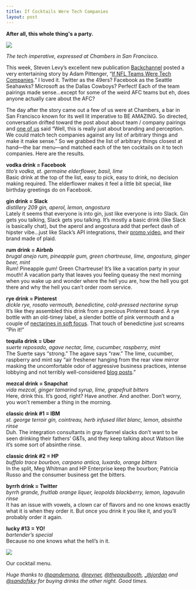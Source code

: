 ```yaml
---
title: If Cocktails Were Tech Companies
layout: post
---
```


**After all, this whole thing's a party.**

![](https://cdn-images-1.medium.com/max/800/1*aJi2NzWTbVPwgwc67pDcog.jpeg)

*The tech imperative, expressed at Chambers in San Francisco.*

This week, Steven Levy’s excellent new publication [Backchannel](http://medium.com/backchannel) posted a very entertaining story by Adam Pittenger, “[If NFL Teams Were Tech Companies](https://medium.com/backchannel/if-nfl-teams-were-tech-companies-ea4827b95b3b).” I loved it. Twitter as the 49ers? Facebook as the Seattle Seahawks? Microsoft as the Dallas Cowboys? Perfect! Each of the team pairings made sense…except for some of the weird AFC teams but eh, does anyone actually care about the AFC?

The day after the story came out a few of us were at Chambers, a bar in San Francisco known for its well lit imperative to BE AMAZING. So directed, conversation drifted toward the post about about team / company pairings and [one of us](https://twitter.com/pandemona) said “Well, this is really just about branding and perception. We could match tech companies against any list of arbitrary things and make it make sense.” So we grabbed the list of arbitrary things closest at hand—the bar menu—and matched each of the ten cocktails on it to tech companies. Here are the results.

**vodka drink = Facebook**  
_tito’s vodka, st. germaine elderflower, basil, lime_  
Basic drink at the top of the list, easy to pick, easy to drink, no decision making required. The elderflower makes it feel a little bit special, like birthday greetings do on Facebook.

**gin drink = Slack**  
_distillery 209 gin, aperol, lemon, angostura_  
Lately it seems that everyone is into gin, just like everyone is into Slack. Gin gets you talking, Slack gets you talking. It’s mostly a basic drink (like Slack is basically chat), but the aperol and angostura add that perfect dash of hipster vibe…just like Slack’s API integrations, their [promo video](https://www.youtube.com/watch?v=B6zVzWU95Sw), and their brand made of plaid.

**rum drink = Airbnb**  
_brugal anejo rum, pineapple gum, green chartreuse, lime, angostura, ginger beer, mint_  
Rum! Pineapple gum! Green Chartreuse! It’s like a vacation party in your mouth! A vacation party that leaves you feeling queasy the next morning when you wake up and wonder where the hell you are, how the hell you got there and why the hell you can’t order room service.

**rye drink = Pinterest**  
_dickle rye, rosato vermouth, benedictine, cold-pressed nectarine syrup_  
It’s like they assembled this drink from a precious Pinterest board. A rye bottle with an old-timey label, a slender bottle of pink vermouth and a couple of [nectarines in soft focus](http://www.pinterest.com/pin/287808232406499346/). That touch of benedictine just screams “Pin it!”

**tequila drink = Uber**  
_suerte reposado, agave nectar, lime, cucumber, raspberry, mint_  
The Suerte says “strong.” The agave says “raw.” The lime, cucumber, raspberry and mint say “air freshener hanging from the rear view mirror masking the uncomfortable odor of aggressive business practices, intense lobbying and not terribly well-considered [blog posts](http://www.theawl.com/2014/09/uber-optics).”

**mezcal drink = Snapchat**  
_vida mezcal, ginger tamarind syrup, lime, grapefruit bitters_  
Here, drink this. It’s good, right? Have another. And another. Don’t worry, you won’t remember a thing in the morning.

**classic drink #1 = IBM**  
_st. george terroir gin, cointreau, herb infused lillet blanc, lemon, absinthe rinse_  
Duh. The integration consultants in gray flannel slacks don’t want to be seen drinking their fathers’ G&Ts, and they keep talking about Watson like it’s some sort of absinthe rinse.

**classic drink #2 = HP**  
_buffalo trace bourbon, carpano antica, luxardo, orange bitters_  
In the split, Meg Whitman and HP Enterprise keep the bourbon; Patricia Russo and the consumer business get the bitters.

**byrrh drink = Twitter**  
_byrrh grande, fruitlab orange liquer, leopolds blackberry, lemon, lagavulin rinse_  
It has an issue with vowels, a clown car of flavors and no one knows exactly what it is when they order it. But once you drink it you like it, and you’ll probably order it again.

**lucky #13 = YO!**  
_bartender’s special_  
Because no one knows what the hell’s in it.

![](https://cdn-images-1.medium.com/max/800/1*dAxwePG7yEIvBmWuGG9d8w.jpeg)

Our cocktail menu.

_Huge thanks to_ [_@pandemona_](http://twitter.com/pandemona)_,_ [_@reyner_](http://twitter.com/reyner)_,_ [_@thepaulbooth_](http://)_,_ [_@_jordan_](http://twitter.com/_jordan) _and_ [_@sandofsky_](http://twitter.com/sandofsky) _for buying drinks the other night. Good times._